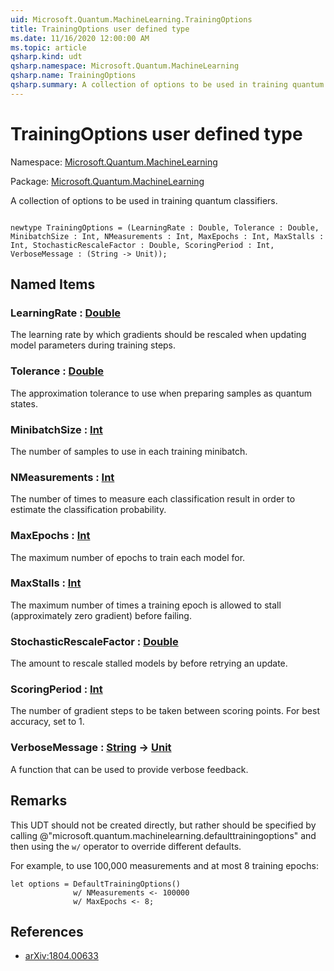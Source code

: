 ```yaml
---
uid: Microsoft.Quantum.MachineLearning.TrainingOptions
title: TrainingOptions user defined type
ms.date: 11/16/2020 12:00:00 AM
ms.topic: article
qsharp.kind: udt
qsharp.namespace: Microsoft.Quantum.MachineLearning
qsharp.name: TrainingOptions
qsharp.summary: A collection of options to be used in training quantum classifiers.
---
```


# TrainingOptions user defined type

Namespace: [Microsoft.Quantum.MachineLearning](xref:Microsoft.Quantum.MachineLearning)

Package: [Microsoft.Quantum.MachineLearning](https://nuget.org/packages/Microsoft.Quantum.MachineLearning)


A collection of options to be used in training quantum classifiers.

```qsharp

newtype TrainingOptions = (LearningRate : Double, Tolerance : Double, MinibatchSize : Int, NMeasurements : Int, MaxEpochs : Int, MaxStalls : Int, StochasticRescaleFactor : Double, ScoringPeriod : Int, VerboseMessage : (String -> Unit));
```



## Named Items

### LearningRate : [Double](xref:microsoft.quantum.lang-ref.double)

The learning rate by which gradients should be rescaled when updatingmodel parameters during training steps.
### Tolerance : [Double](xref:microsoft.quantum.lang-ref.double)

The approximation tolerance to use when preparing samples as quantumstates.
### MinibatchSize : [Int](xref:microsoft.quantum.lang-ref.int)

The number of samples to use in each training minibatch.
### NMeasurements : [Int](xref:microsoft.quantum.lang-ref.int)

The number of times to measure each classification result in order toestimate the classification probability.
### MaxEpochs : [Int](xref:microsoft.quantum.lang-ref.int)

The maximum number of epochs to train each model for.
### MaxStalls : [Int](xref:microsoft.quantum.lang-ref.int)

The maximum number of times a training epoch is allowed to stall(approximately zero gradient) before failing.
### StochasticRescaleFactor : [Double](xref:microsoft.quantum.lang-ref.double)

The amount to rescale stalled models by before retrying an update.
### ScoringPeriod : [Int](xref:microsoft.quantum.lang-ref.int)

The number of gradient steps to be taken between scoring points.For best accuracy, set to 1.
### VerboseMessage : [String](xref:microsoft.quantum.lang-ref.string) -> [Unit](xref:microsoft.quantum.lang-ref.unit)

A function that can be used to provide verbose feedback.

## Remarks

This UDT should not be created directly, but rather should be specifiedby calling @"microsoft.quantum.machinelearning.defaulttrainingoptions"and then using the `w/` operator to override different defaults.For example, to use 100,000 measurements and at most 8 trainingepochs:```Q#let options = DefaultTrainingOptions()              w/ NMeasurements <- 100000              w/ MaxEpochs <- 8;```

## References

- [arXiv:1804.00633](https://arxiv.org/abs/1804.00633)